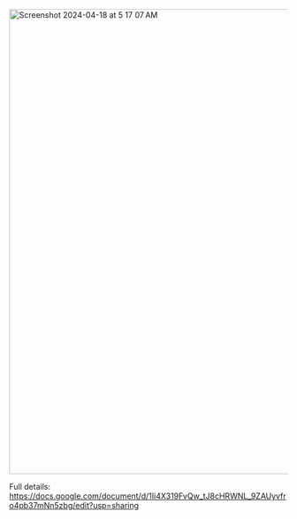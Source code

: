<img width="840" alt="Screenshot 2024-04-18 at 5 17 07 AM" src="https://github.com/Pache47/Santorini/assets/111343760/599fb566-ba57-4978-b307-0580052230bb">

Full details: https://docs.google.com/document/d/1Ii4X319FvQw_tJ8cHRWNL_9ZAUyvfro4pb37mNn5zbg/edit?usp=sharing
